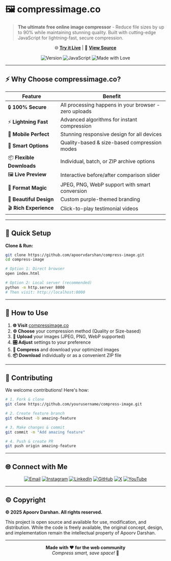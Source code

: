 # 🖼️ compressimage.co

> **The ultimate free online image compressor** - Reduce file sizes by up to 90% while maintaining stunning quality. Built with cutting-edge JavaScript for lightning-fast, secure compression.

<div align="center">

🌐 **[Try it Live](https://compressimage.co)** | 📁 **[View Source](https://github.com/apoorvdarshan/compress-image)**

![Version](https://img.shields.io/badge/Version-1.0.0-blue.svg?style=flat-square)
![JavaScript](https://img.shields.io/badge/JavaScript-ES6+-yellow.svg?style=flat-square)
![Made with Love](https://img.shields.io/badge/Made%20with-❤️-red.svg?style=flat-square)

</div>

---

## ⚡ Why Choose compressimage.co?

| Feature                   | Benefit                                               |
| ------------------------- | ----------------------------------------------------- |
| 🔒 **100% Secure**        | All processing happens in your browser - zero uploads |
| ⚡ **Lightning Fast**     | Advanced algorithms for instant compression           |
| 📱 **Mobile Perfect**     | Stunning responsive design for all devices            |
| 🎯 **Smart Options**      | Quality-based & size-based compression modes          |
| 📦 **Flexible Downloads** | Individual, batch, or ZIP archive options             |
| 🖼️ **Live Preview**       | Interactive before/after comparison slider            |
| 🔄 **Format Magic**       | JPEG, PNG, WebP support with smart conversion         |
| 🎨 **Beautiful Design**   | Custom purple-themed branding                         |
| 🎬 **Rich Experience**    | Click-to-play testimonial videos                      |

---

## 🚀 Quick Setup

**Clone & Run:**

```bash
git clone https://github.com/apoorvdarshan/compress-image.git
cd compress-image

# Option 1: Direct browser
open index.html

# Option 2: Local server (recommended)
python -m http.server 8000
# Then visit: http://localhost:8000
```

---

## 💫 How to Use

1. **🌐 Visit** [compressimage.co](https://compressimage.co)
2. **⚙️ Choose** your compression method (Quality or Size-based)
3. **📁 Upload** your images (JPEG, PNG, WebP supported)
4. **🎛️ Adjust** settings to your preference
5. **🚀 Compress** and download your optimized images
6. **📦 Download** individually or as a convenient ZIP file

---

## 🤝 Contributing

We welcome contributions! Here's how:

```bash
# 1. Fork & clone
git clone https://github.com/yourusername/compress-image.git

# 2. Create feature branch
git checkout -b amazing-feature

# 3. Make changes & commit
git commit -m "Add amazing feature"

# 4. Push & create PR
git push origin amazing-feature
```

---

## 🌐 Connect with Me

<div align="center">

[![Email](https://img.shields.io/badge/-Email-D14836?style=for-the-badge&logo=gmail&logoColor=white)](mailto:compressimage.co@gmail.com)
[![Instagram](https://img.shields.io/badge/-Instagram-E4405F?style=for-the-badge&logo=instagram&logoColor=white)](https://instagram.com/compressimage.co)
[![LinkedIn](https://img.shields.io/badge/-LinkedIn-0077B5?style=for-the-badge&logo=linkedin&logoColor=white)](https://www.linkedin.com/company/compressimageco)
[![GitHub](https://img.shields.io/badge/-GitHub-181717?style=for-the-badge&logo=github&logoColor=white)](https://github.com/apoorvdarshan/compress-image)
[![X](https://img.shields.io/badge/-000000?style=for-the-badge&logo=x&logoColor=white)](https://x.com/apoorvdarshan)
[![YouTube](https://img.shields.io/badge/-YouTube-FF0000?style=for-the-badge&logo=youtube&logoColor=white)](https://youtube.com/@apoorvdarshan)

</div>

---

## © Copyright

**© 2025 Apoorv Darshan. All rights reserved.**

This project is open source and available for use, modification, and distribution. While the code is freely available, the original concept, design, and implementation remain the intellectual property of Apoorv Darshan.

---

<div align="center">

**Made with ❤️ for the web community**  
_Compress smart, save space!_ 🚀

</div>

